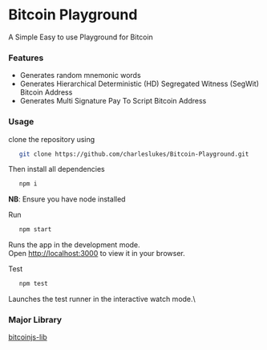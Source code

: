 # Bitcoin Playground

A Simple Easy to use Playground for Bitcoin

### Features

- Generates random mnemonic words
- Generates Hierarchical Deterministic (HD) Segregated Witness (SegWit) Bitcoin Address
- Generates Multi Signature Pay To Script Bitcoin Address

### Usage

clone the repository using

```bash
   git clone https://github.com/charleslukes/Bitcoin-Playground.git
```

Then install all dependencies

```bash
   npm i
```

**NB**: Ensure you have node installed

Run

```bash
   npm start
```

Runs the app in the development mode.\
Open [http://localhost:3000](http://localhost:3000) to view it in your browser.

Test

```bash
   npm test
```

Launches the test runner in the interactive watch mode.\

### Major Library

[bitcoinjs-lib](https://github.com/bitcoinjs/bitcoinjs-lib)
